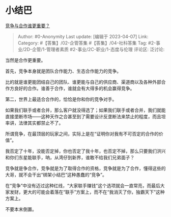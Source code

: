 # 小结巴
[竞争与合作谁更重要？](https://www.zhihu.com/question/281265752/answer/2971927348)

> Author: #0-Anonymity
> Last update: [编辑于 2023-04-07]
> Link:
> Category: #【答集】/02-企管答集 #【答集】/04-社科答集 
> Tag: #2-事业/2D-企管/1-管理者素质 #2-事业/2C-职业/1-态度与伦理
> 评论区:
> 泛讨论:

当然是合作更重要。

首先，竞争本身就是团队合作能力、生态合作能力的竞争。

比的就是谁更能团结自己的团队、谁更能与自己的供应商、渠道商以及各种外部合作方良好的合作。谁善于合作，谁就会有大得多的机会赢得竞争。

第二，世界上最适合合作的，恰恰是你和你的竞争对手。

如果我们联手或者合并，那么客户就没得选了；如果我们联手或者合并，我们就能直接垄断市场——这种天作之合甚至到了需要设计反垄断法来禁止的程度，而且坦率讲，法律其实都禁止不了。

所谓竞争，在最顶层的玩家之间，实际上是在“证明你对我有不可否定的合作的价值”。

我否定了十年，没能否定掉，你也否定了我十年，也否定不掉，那么只要我们洪兴和你们东星能联手，呐，从湾仔到新界，谁敢不给我们兄弟面子？

竞争就是争合作，竞争就是为了取得合作的资格，竞争就是为了合作，懂得这些的大哥，就不会干出“绑架小结巴”这种愚蠢的“竞争”。

在“竞争”中没有迈过这种红线，“大家联手赚钱”这个选项就会一直常亮，而最后大家发财，更大的可能会着落在“联手”方案上，而不在“我消灭了你，独霸天下”这种方案上。

不要本末倒置。
